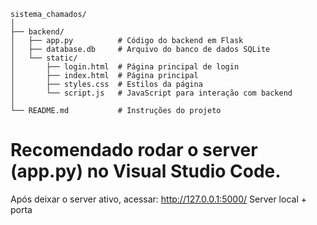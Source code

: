 ```
sistema_chamados/
│
├── backend/
│   ├── app.py          # Código do backend em Flask
│   ├── database.db     # Arquivo do banco de dados SQLite
│   └── static/
│       ├── login.html  # Página principal de login
│       ├── index.html  # Página principal
│       ├── styles.css  # Estilos da página
│       └── script.js   # JavaScript para interação com backend
│
└── README.md           # Instruções do projeto
```



# **Recomendado rodar o server (app.py) no Visual Studio Code.**

Após deixar o server ativo, acessar:
http://127.0.0.1:5000/
Server local + porta
